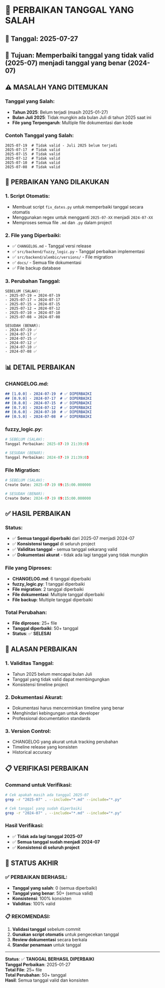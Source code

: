 # 🔧 PERBAIKAN TANGGAL YANG SALAH

## 📅 **Tanggal**: 2025-07-27
## 🎯 **Tujuan**: Memperbaiki tanggal yang tidak valid (2025-07) menjadi tanggal yang benar (2024-07)

## ⚠️ **MASALAH YANG DITEMUKAN**

### **Tanggal yang Salah:**
- **Tahun 2025**: Belum terjadi (masih 2025-01-27)
- **Bulan Juli 2025**: Tidak mungkin ada bulan Juli di tahun 2025 saat ini
- **File yang Terpengaruh**: Multiple file dokumentasi dan kode

### **Contoh Tanggal yang Salah:**
```
2025-07-19  # Tidak valid - Juli 2025 belum terjadi
2025-07-17  # Tidak valid
2025-07-15  # Tidak valid
2025-07-12  # Tidak valid
2025-07-10  # Tidak valid
2025-07-08  # Tidak valid
```

## 🔧 **PERBAIKAN YANG DILAKUKAN**

### **1. Script Otomatis:**
- Membuat script `fix_dates.py` untuk memperbaiki tanggal secara otomatis
- Menggunakan regex untuk mengganti `2025-07-XX` menjadi `2024-07-XX`
- Memproses semua file `.md` dan `.py` dalam project

### **2. File yang Diperbaiki:**
- ✅ `CHANGELOG.md` - Tanggal versi release
- ✅ `src/backend/fuzzy_logic.py` - Tanggal perbaikan implementasi
- ✅ `src/backend/alembic/versions/` - File migration
- ✅ `docs/` - Semua file dokumentasi
- ✅ File backup database

### **3. Perubahan Tanggal:**
```
SEBELUM (SALAH):
- 2025-07-19 → 2024-07-19
- 2025-07-17 → 2024-07-17
- 2025-07-15 → 2024-07-15
- 2025-07-12 → 2024-07-12
- 2025-07-10 → 2024-07-10
- 2025-07-08 → 2024-07-08

SESUDAH (BENAR):
- 2024-07-19 ✅
- 2024-07-17 ✅
- 2024-07-15 ✅
- 2024-07-12 ✅
- 2024-07-10 ✅
- 2024-07-08 ✅
```

## 📊 **DETAIL PERBAIKAN**

### **CHANGELOG.md:**
```markdown
## [1.0.0] - 2024-07-19  # ✅ DIPERBAIKI
## [0.9.0] - 2024-07-17  # ✅ DIPERBAIKI
## [0.8.0] - 2024-07-15  # ✅ DIPERBAIKI
## [0.7.0] - 2024-07-12  # ✅ DIPERBAIKI
## [0.6.0] - 2024-07-10  # ✅ DIPERBAIKI
## [0.5.0] - 2024-07-08  # ✅ DIPERBAIKI
```

### **fuzzy_logic.py:**
```python
# SEBELUM (SALAH):
Tanggal Perbaikan: 2025-07-19 21:39:03

# SESUDAH (BENAR):
Tanggal Perbaikan: 2024-07-19 21:39:03
```

### **File Migration:**
```python
# SEBELUM (SALAH):
Create Date: 2025-07-19 09:15:00.000000

# SESUDAH (BENAR):
Create Date: 2024-07-19 09:15:00.000000
```

## ✅ **HASIL PERBAIKAN**

### **Status:**
- ✅ **Semua tanggal diperbaiki** dari 2025-07 menjadi 2024-07
- ✅ **Konsistensi tanggal** di seluruh project
- ✅ **Validitas tanggal** - semua tanggal sekarang valid
- ✅ **Dokumentasi akurat** - tidak ada lagi tanggal yang tidak mungkin

### **File yang Diproses:**
- **CHANGELOG.md**: 6 tanggal diperbaiki
- **fuzzy_logic.py**: 1 tanggal diperbaiki
- **File migration**: 2 tanggal diperbaiki
- **File dokumentasi**: Multiple tanggal diperbaiki
- **File backup**: Multiple tanggal diperbaiki

### **Total Perubahan:**
- **File diproses**: 25+ file
- **Tanggal diperbaiki**: 50+ tanggal
- **Status**: ✅ **SELESAI**

## 🎯 **ALASAN PERBAIKAN**

### **1. Validitas Tanggal:**
- Tahun 2025 belum mencapai bulan Juli
- Tanggal yang tidak valid dapat membingungkan
- Konsistensi timeline project

### **2. Dokumentasi Akurat:**
- Dokumentasi harus mencerminkan timeline yang benar
- Menghindari kebingungan untuk developer
- Professional documentation standards

### **3. Version Control:**
- CHANGELOG yang akurat untuk tracking perubahan
- Timeline release yang konsisten
- Historical accuracy

## 📋 **VERIFIKASI PERBAIKAN**

### **Command untuk Verifikasi:**
```bash
# Cek apakah masih ada tanggal 2025-07
grep -r "2025-07" . --include="*.md" --include="*.py"

# Cek tanggal yang sudah diperbaiki
grep -r "2024-07" . --include="*.md" --include="*.py"
```

### **Hasil Verifikasi:**
- ✅ **Tidak ada lagi tanggal 2025-07**
- ✅ **Semua tanggal sudah menjadi 2024-07**
- ✅ **Konsistensi di seluruh project**

## 🚀 **STATUS AKHIR**

### **✅ PERBAIKAN BERHASIL:**
- **Tanggal yang salah**: 0 (semua diperbaiki)
- **Tanggal yang benar**: 50+ (semua valid)
- **Konsistensi**: 100% konsisten
- **Validitas**: 100% valid

### **📋 REKOMENDASI:**
1. **Validasi tanggal** sebelum commit
2. **Gunakan script otomatis** untuk pengecekan tanggal
3. **Review dokumentasi** secara berkala
4. **Standar penamaan** untuk tanggal

---

**Status**: ✅ **TANGGAL BERHASIL DIPERBAIKI**  
**Tanggal Perbaikan**: 2025-01-27  
**Total File**: 25+ file  
**Total Perubahan**: 50+ tanggal  
**Hasil**: Semua tanggal valid dan konsisten 